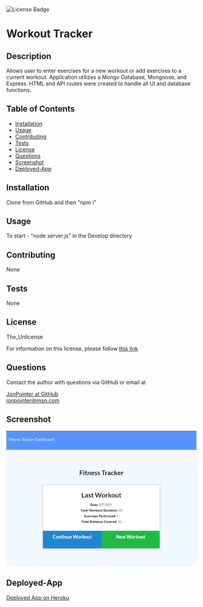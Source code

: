 ![License Badge](https://img.shields.io/badge/License-The_Unlicense-blue)
# Workout Tracker
## Description
Allows user to enter exercises for a new workout or add exercises to a current workout. Application utilizes a Mongo Database, Mongoose, and Express.  HTML and API routes were created to handle all UI and database functions.
## Table of Contents
- [Installation](#installation)
- [Usage](#usage)
- [Contributing](#contributing)
- [Tests](#tests)
- [License](#license)
- [Questions](#questions)
- [Screenshot](#screenshot)
- [Deployed-App](#deployed-app)
## Installation
Clone from GitHub and then "npm i"
## Usage
To start - "node server.js" in the Develop directory
## Contributing
None
## Tests
None
## License
The_Unlicense

For information on this license, please follow [this link](https://choosealicense.com/licenses/unlicense/)
## Questions
Contact the author with questions via GitHub or email at

[JonPointer at GitHub](https://github.com/JonPointer)<br>jonpointer@msn.com
## Screenshot
![Screenshot](./public/images/screenshot.png)
## Deployed-App
[Deployed App on Heroku](https://tranquil-bastion-69503.herokuapp.com/)
